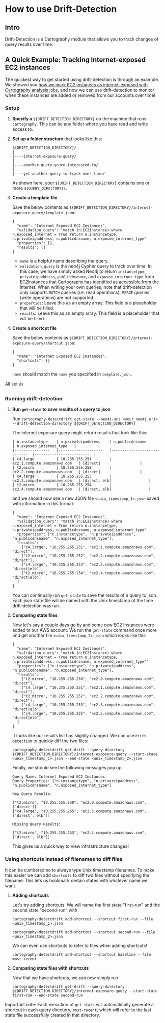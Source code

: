 # How to use Drift-Detection

## Intro
Drift-Detection is a Cartography module that allows you to track changes of query results over time.


## A Quick Example: Tracking internet-exposed EC2 instances
The quickest way to get started using drift-detection is through an example.  We showed you [how we mark EC2 instances as internet-exposed with Cartography analysis jobs](https://github.com/lyft/cartography/blob/master/docs/writing-analysis-jobs.md#example-job-which-of-my-ec2-instances-is-accessible-to-any-host-on-the-internet), and now we can use drift-detection to monitor when these instances are added or removed from our accounts over time!

### Setup
1. **Specify a** `${DRIFT_DETECTION_DIRECTORY}` on the machine that runs `cartography`.  This can be any folder where you have read and write access to.

2. **Set up a folder structure** that looks like this: 
	
	```
	${DRIFT_DETECTION_DIRECTORY}/
	|
	|----internet-exposure-query/
	|
	|----another-query-youre-interested-in/
	|
	|----yet-another-query-to-track-over-time/
	```
	
	As shown here, your `${DRIFT_DETECTION_DIRECTORY}` contains one or more `${QUERY_DIRECTORY}s`.
	
3. **Create a template file**

	Save the below contents as `${DRIFT_DETECTION_DIRECTORY}/internet-exposure-query/template.json`:
	
	```
	{
	  "name": "Internet Exposed EC2 Instances",
	  "validation_query": "match (n:EC2Instance) where n.exposed_internet = True return n.instancetype, n.privateipaddress, n.publicdnsname, n.exposed_internet_type"
	  "properties": [],
	  "results": []
	}
	```
	
	- `name` is a helpful name describing the query.
	- `validation_query` is the neo4j Cypher query to track over time.  In this case, we have simply asked Neo4j to return `instancetype`, `privateipaddress`, `publicdnsname`, and `exposed_internet_type` from EC2Instances that Cartography has identified as accessible from the internet.  When writing your own queries, note that drift-detection only supports `MATCH` queries (i.e. read operations).  `MERGE` queries (write operations) are not supported.
	- `properties`: Leave this as an empty array.  This field is a placeholder that will be filled.
	- `results`: Leave this as an empty array.  This field is a placeholder that will be filled.


4. **Create a shortcut file**
	
	Save the below contents as `${DRIFT_DETECTION_DIRECTORY}/internet-exposure-query/shortcut.json`:
	
	```
	{
	  "name": "Internet Exposed EC2 Instances",
	  "shortcuts": {}
	}
	```
	
	`name` should match the `name` you specified in `template.json`.
	
All set 👍

### Running drift-detection

1. **Run `get-state` to save results of a query to json**

	Run `cartography-detectdrift get-state --neo4j-uri <your_neo4j_uri> --drift-detection-directory ${DRIFT_DETECTION_DIRECTORY}`

	The internet exposure query might return results that look like this:
	
	```
	| n.instancetype 	| n.privateipaddress 	| n.publicdnsname             	| n.exposed_internet_type 	|
	|----------------	|--------------------	|-----------------------------	|-------------------------	|
	| c4.large       	| 10.255.255.251     	| ec2.1.compute.amazonaws.com 	| [direct]                	|
	| t2.micro       	| 10.255.255.252     	| ec2.2.compute.amazonaws.com 	| [direct]                	|
	| c4.large       	| 10.255.255.253     	| ec2.3.compute.amazonaws.com 	| [direct, elb]                	|
	| t2.micro       	| 10.255.255.254     	| ec2.4.compute.amazonaws.com 	| [direct, elb]                 |
	
	```
	and we should now see a new JSON file `<unix_timestamp_1>.json` saved with information in this format:

	```
	{
	  "name": "Internet Exposed EC2 Instances",
	  "validation_query": "match (n:EC2Instance) where n.exposed_internet = True return n.instancetype, n.privateipaddress, n.publicdnsname, n.exposed_internet_type"
	  "properties": ["n.instancetype", "n.privateipaddress", "n.publicdnsname", "n.exposed_internet_type"],
	  "results": [
	    ["c4.large", "10.255.255.251", "ec2.1.compute.amazonaws.com", "direct"],
	    ["t2.micro", "10.255.255.252", "ec2.2.compute.amazonaws.com", "direct"],
	    ["c4.large", "10.255.255.253", "ec2.3.compute.amazonaws.com", "direct|elb"],
	    ["t2.micro", "10.255.255.254", "ec2.4.compute.amazonaws.com", "direct|elb"]
	  ]
	}
	```
	
	You can continually run `get-state` to save the results of a query to json.  Each json state file will be named with the Unix timestamp of the time drift-detection was run.
	

2. **Comparing state files**

	Now let's say a couple days go by and some new EC2 Instances were added to our AWS account. We run the `get-state` command once more and get another file `<unix_timestamp_2>.json` which looks like this:
	
	```
	{
	  "name": "Internet Exposed EC2 Instances",
	  "validation_query": "match (n:EC2Instance) where n.exposed_internet = True return n.instancetype, n.privateipaddress, n.publicdnsname, n.exposed_internet_type""
	  "properties": ["n.instancetype", "n.privateipaddress", "n.publicdnsname", "n.exposed_internet_type"],
	  "results": [
	    ["t2.micro", "10.255.255.250", "ec2.0.compute.amazonaws.com", "direct"],
	    ["c4.large", "10.255.255.251", "ec2.1.compute.amazonaws.com", "direct"],
	    ["t2.micro", "10.255.255.252", "ec2.2.compute.amazonaws.com", "direct"],
	    ["c4.large", "10.255.255.253", "ec2.3.compute.amazonaws.com", "direct|elb"],
	    ["c4.large", "10.255.255.255", "ec2.5.compute.amazonaws.com", "direct|elb"]
	  ]
	}
	```
	
	It looks like our results list has slightly changed.  We can use `drift-detection` to quickly diff the two files:
	
	
	`cartography-detectdrift get-drift --query-directory ${DRIFT_DETECTION_DIRECTORY}/internet-exposure-query --start-state <unix_timestamp_1>.json --end-state <unix_timestamp_2>.json`
	
	Finally, we should see the following messages pop up:

	```
	Query Name: Internet Exposed EC2 Instances
	Query Properties: ["n.instancetype", "n.privateipaddress", "n.publicdnsname", "n.exposed_internet_type"]
	
	New Query Results:
	
	["t2.micro", "10.255.255.250", "ec2.0.compute.amazonaws.com", ['direct']]
    ["c4.large", "10.255.255.255", "ec2.5.compute.amazonaws.com", ['direct', elb']]
	
	Missing Query Results:
	
	["t2.micro", "10.255.255.253", "ec2.4.compute.amazonaws.com", ['direct', elb']]
	```
	
	This gives us a quick way to view infrastructure changes!	
	
### Using shortcuts instead of filenames to diff files

It can be cumbersome to always type Unix timestamp filenames.  To make this easier we can add `shortcuts` to diff two files without specifying the filename.  This lets us bookmark certain states with whatever name we want. 
	
1. **Adding shortcuts**

	Let's try adding shortcuts.  We will name the first state "first-run" and the second state "second-run" with

	`cartography-detectdrift add-shortcut --shortcut first-run --file <unix_timestamp_1>.json`
	
	`cartography-detectdrift add-shortcut --shortcut second-run --file <unix_timestamp_2>.json`
	
	We can even use shortcuts to refer to files when adding shortcuts!
	
	`cartography-detectdrift add-shortcut --shortcut baseline --file most-recent`

2. **Comparing state files with shortcuts**

	Now that we have shortcuts, we can now simply run

	`cartography-detectdrift get-drift --query-directory ${DRIFT_DETECTION_DIRECTORY}/internet-exposure-query --start-state first-run --end-state second-run`
	
Important note: Each execution of `get-state` will automatically generate a shortcut in each query directory, `most-recent`, which will refer to the last state file successfully created in that directory.